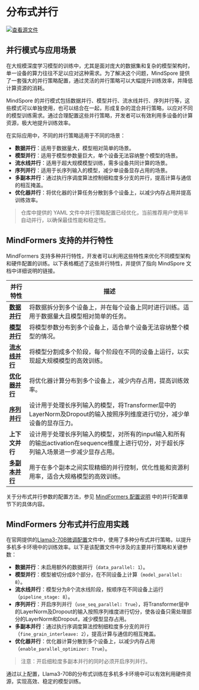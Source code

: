 # 分布式并行

[![查看源文件](https://mindspore-website.obs.cn-north-4.myhuaweicloud.com/website-images/r2.4.10/resource/_static/logo_source.svg)](https://gitee.com/mindspore/docs/blob/r2.4.10/docs/mindformers/docs/source_zh_cn/function/distributed_parallel.md)

## 并行模式与应用场景

在大规模深度学习模型的训练中，尤其是面对庞大的数据集和复杂的模型架构时，单一设备的算力往往不足以应对这种需求。为了解决这个问题，MindSpore 提供了一套强大的并行策略配置，通过灵活的并行策略可以大幅提升训练效率，并降低计算资源的消耗。

MindSpore 的并行模式包括数据并行、模型并行、流水线并行、序列并行等，这些模式可以单独使用，也可以结合在一起，形成复杂的混合并行策略，以应对不同的模型训练需求。通过合理配置这些并行策略，开发者可以有效利用多设备的计算资源，极大地提升训练效率。

在实际应用中，不同的并行策略适用于不同的场景：

- **数据并行**：适用于数据量大，模型相对简单的场景。
- **模型并行**：适用于模型参数量巨大，单个设备无法容纳整个模型的场景。
- **流水线并行**：适用于超大规模模型训练，需多设备共同计算的场景。
- **序列并行**：适用于长序列输入的模型，减少单设备显存占用的场景。
- **多副本并行**：通过执行序调度算法控制细粒度多分支的并行，提高计算与通信的相互掩盖。
- **优化器并行**：将优化器的计算任务分散到多个设备上，以减少内存占用并提高训练效率。

> 仓库中提供的 YAML 文件中并行策略配置已经优化，当前推荐用户使用半自动并行，以确保最佳性能和稳定性。

## MindFormers 支持的并行特性

MindFormers 支持多种并行特性，开发者可以利用这些特性来优化不同模型架构和硬件配置的训练。以下表格概述了这些并行特性，并提供了指向 MindSpore 文档中详细说明的链接。

| **并行特性**                      | **描述**                                                                          |
|-----------------------------------|---------------------------------------------------------------------------------|
| **[数据并行](https://www.mindspore.cn/docs/zh-CN/r2.4.10/model_train/parallel/data_parallel.html)**                     | 将数据拆分到多个设备上，并在每个设备上同时进行训练。适用于数据量大且模型相对简单的任务。                                    |
| **[模型并行](https://www.mindspore.cn/docs/zh-CN/r2.4.10/model_train/parallel/operator_parallel.html)**                     | 将模型参数分布到多个设备上，适合单个设备无法容纳整个模型的情况。                                                |
| **[流水线并行](https://www.mindspore.cn/docs/zh-CN/r2.4.10/model_train/parallel/pipeline_parallel.html)**                   | 将模型分割成多个阶段，每个阶段在不同的设备上运行，以实现超大规模模型的高效训练。                                        |
| **[优化器并行](https://www.mindspore.cn/docs/zh-CN/r2.4.10/model_train/parallel/optimizer_parallel.html)**                   | 将优化器计算分布到多个设备上，减少内存占用，提高训练效率。                                                   |
| **[序列并行](https://gitee.com/mindspore/mindformers/blob/r1.3.0/docs/feature_cards/Long_Sequence_Training.md)**                     | 设计用于处理长序列输入的模型，将Transformer层中的LayerNorm及Dropout的输入按照序列维度进行切分，减少单设备的显存压力。        |
| **上下文并行**  | 设计用于处理长序列输入的模型，对所有的input输入和所有的输出activation在sequence维度上进行切分，对于超长序列输入场景进一步减少显存占用。 |
| **[多副本并行](https://www.mindspore.cn/docs/zh-CN/r2.4.10/model_train/parallel/pipeline_parallel.html#mindspore%E4%B8%AD%E7%9A%84interleaved-pipeline%E8%B0%83%E5%BA%A6)**                   | 用于在多个副本之间实现精细的并行控制，优化性能和资源利用率，适合大规格模型的高效训练。                                     |

关于分布式并行参数的配置方法，参见 [MindFormers 配置说明](https://www.mindspore.cn/mindformers/docs/zh-CN/r1.3.2/appendix/conf_files.html) 中的并行配置章节下的具体内容。

## MindFormers 分布式并行应用实践

在官网提供的[Llama3-70B微调配置](https://gitee.com/kong_de_shu/mindformers/blob/dev/research/llama3/finetune_llama3_70b.yaml#)文件中，使用了多种分布式并行策略，以提升多机多卡环境中的训练效率。以下是该配置文件中涉及的主要并行策略和关键参数：

- **数据并行**：未启用额外的数据并行（`data_parallel: 1`）。
- **模型并行**：模型被切分成8个部分，在不同设备上计算（`model_parallel: 8`）。
- **流水线并行**：模型分为8个流水线阶段，按顺序在不同设备上运行（`pipeline_stage: 8`）。
- **序列并行**：开启序列并行（`use_seq_parallel: True`），将Transformer层中的LayerNorm及Dropout的输入按照序列维度进行切分，使各设备只需处理部分的LayerNorm和Dropout，减少模型显存占用。
- **多副本并行**：通过执行序调度算法控制细粒度多分支的并行（`fine_grain_interleave: 2`），提高计算与通信的相互掩盖。
- **优化器并行**：优化器计算分散到多个设备上，以减少内存占用（`enable_parallel_optimizer: True`）。

> 注意：开启细粒度多副本并行的同时必须开启序列并行。

通过以上配置，Llama3-70B的分布式训练在多机多卡环境中可以有效利用硬件资源，实现高效、稳定的模型训练。
